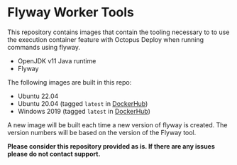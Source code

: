 # Flyway Worker Tools

This repository contains images that contain the tooling necessary to to use the execution container feature with Octopus Deploy when running commands using flyway.

- OpenJDK v11 Java runtime
- Flyway

The following images are built in this repo:

- Ubuntu 22.04
- Ubuntu 20.04 (tagged `latest` in [DockerHub](https://hub.docker.com/r/octopuslabs/flyway-workertools/tags?page=1&name=latest))
- Windows 2019 (tagged `latest` in [DockerHub](https://hub.docker.com/r/octopuslabs/flyway-workertools/tags?page=1&name=latest))

A new image will be built each time a new version of flyway is created.  The version numbers will be based on the version of the Flyway tool.

**Please consider this repository provided as is.  If there are any issues please do not contact support.**
